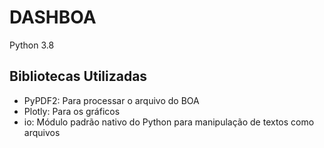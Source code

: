 # DASHBOA
Python 3.8

## Bibliotecas Utilizadas
- PyPDF2: Para processar o arquivo do BOA
- Plotly: Para os gráficos
- io: Módulo padrão nativo do Python para manipulação de textos como arquivos
